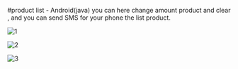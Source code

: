  #product list  -  Android(java)
you can here change amount product and clear , and you can send SMS for your phone the list product.


![1](https://user-images.githubusercontent.com/59862302/174894121-4655adaa-d57a-4ec8-bb79-c6ba297e0e88.jpg)

![2](https://user-images.githubusercontent.com/59862302/174894145-3ddb68b7-85df-4c80-9c0c-1bd50d7942c8.jpg)

![3](https://user-images.githubusercontent.com/59862302/174894174-47b92c91-1630-41fa-9ec0-9cf96600c554.jpg)

